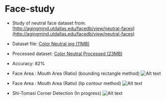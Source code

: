 Face-study
==========

* Study of neutral face dataset from: [http://agingmind.utdallas.edu/facedb/view/neutral-faces](http://agingmind.utdallas.edu/facedb/view/neutral-faces)
* Dataset file: [Color Neutral jpg (11MB)](http://vitallongevity.utdallas.edu/faces/Color_Neutral_jpg.zip) 

* Processed dataset: [Color Neutral Processed (23MB)](https://www.dropbox.com/s/80t4q349groiqfc/processed.zip?dl=0)

* Accuracy: 82%

* Face Area : Mouth Area (Ratio) (bounding rectangle method)
![Alt text](http://i.imgur.com/oTD4kjw.png  "face to mouth ratio")

* Face Area : Mouth Area (Ratio) (lip contour method)
![Alt text](http://i.imgur.com/osULKDp.png "face to mouth ratio")

* Shi-Tomasi Corner Detection (In progress)
![Alt text](http://i.imgur.com/JMyJ9nt.png "corner detection")

